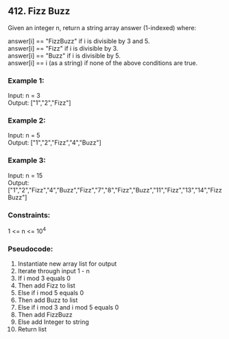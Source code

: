 ## 412. Fizz Buzz

Given an integer n, return a string array answer (1-indexed) where:

answer[i] == "FizzBuzz" if i is divisible by 3 and 5.\
answer[i] == "Fizz" if i is divisible by 3.\
answer[i] == "Buzz" if i is divisible by 5.\
answer[i] == i (as a string) if none of the above conditions are true.


### Example 1:

Input: n = 3\
Output: ["1","2","Fizz"]

### Example 2:

Input: n = 5\
Output: ["1","2","Fizz","4","Buzz"]

### Example 3:

Input: n = 15\
Output: ["1","2","Fizz","4","Buzz","Fizz","7","8","Fizz","Buzz","11","Fizz","13","14","FizzBuzz"]


### Constraints:

1 <= n <= 10<sup>4</sup>

### Pseudocode:

1. Instantiate new array list for output
2. Iterate through input 1 - n
3. If i mod 3 equals 0
4. Then add Fizz to list
5. Else if i mod 5 equals 0
6. Then add Buzz to list
7. Else if i mod 3 and i mod 5 equals 0
8. Then add FizzBuzz
9. Else add Integer to string
10. Return list